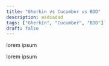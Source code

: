 ```yaml
---
title: "Gherkin vs Cucumber vs BDD"
description: asdsadad
tags: ["Gherkin", "Cucumber", "BDD"]
draft: false
---
```



lorem ipsum

<!--more-->

lorem ipsum